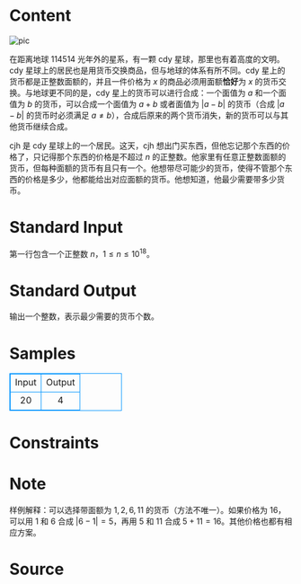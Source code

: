 
# Content

![pic](https://media.st.dl.bscstorage.net/steam/apps/275850/ss_4943fff4921ad1b679ce4ad0e6b8664073bd37e6.600x338.jpg?t=1569942160)

在距离地球 $114514$ 光年外的星系，有一颗 cdy 星球，那里也有着高度的文明。cdy 星球上的居民也是用货币交换商品，但与地球的体系有所不同。cdy 星上的货币都是正整数面额的，并且一件价格为 $x$ 的商品必须用面额**恰好**为 $x$ 的货币交换。与地球更不同的是，cdy 星上的货币可以进行合成：一个面值为 $a$ 和一个面值为 $b$ 的货币，可以合成一个面值为 $a+b$ 或者面值为 $|a-b|$ 的货币（合成 $|a-b|$ 的货币时必须满足 $a \ne b$），合成后原来的两个货币消失，新的货币可以与其他货币继续合成。

cjh 是 cdy 星球上的一个居民。这天，cjh 想出门买东西，但他忘记那个东西的价格了，只记得那个东西的价格是不超过 $n$ 的正整数。他家里有任意正整数面额的货币，但每种面额的货币有且只有一个。他想带尽可能少的货币，使得不管那个东西的价格是多少，他都能给出对应面额的货币。他想知道，他最少需要带多少货币。

# Standard Input

第一行包含一个正整数 $n$，$1 \le n \le 10^{18}$。

# Standard Output

输出一个整数，表示最少需要的货币个数。

# Samples

<style>
        table,table tr th, table tr td { border:1px solid #0094ff; }
        table { width: 200px; min-height: 25px; line-height: 25px; text-align: center; border-collapse: collapse;}   
    </style>
<table>
	<tr>
		<td>Input</td>
		<td>Output</td>
	</tr>
<tr><td>20</td><td>4</td></tr></table>


# Constraints



# Note

样例解释：可以选择带面额为 $1,2,6,11$ 的货币（方法不唯一）。如果价格为 $16$，可以用 $1$ 和 $6$ 合成 $|6-1|=5$，再用 $5$ 和 $11$ 合成 $5+11=16$。其他价格也都有相应方案。

# Source


